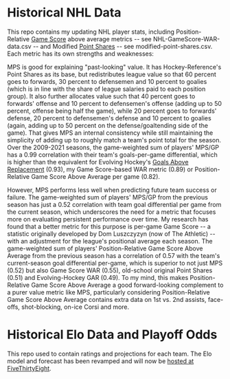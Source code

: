 # Historical NHL Data
This repo contains my updating NHL player stats, including Position-Relative [Game Score](https://hockey-graphs.com/2016/07/13/measuring-single-game-productivity-an-introduction-to-game-score/) above average metrics -- see NHL-GameScore-WAR-data.csv -- and Modified [Point Shares](https://www.hockey-reference.com/about/point_shares.html) -- see modified-point-shares.csv. Each metric has its own strengths and weaknesses:

MPS is good for explaining "past-looking" value. It has Hockey-Reference's Point Shares as its base, but redistributes league value so that 60 percent goes to forwards, 30 percent to defensemen and 10 percent to goalies (which is in line with the share of league salaries paid to each position group). It also further allocates value such that 40 percent goes to forwards' offense and 10 percent to defensemen's offense (adding up to 50 percent, offense being half the game), while 20 percent goes to forwards' defense, 20 percent to defensemen's defense and 10 percent to goalies (again, adding up to 50 percent on the defense/goaltending side of the game). That gives MPS an internal consistency while still maintaining the simplicity of adding up to roughly match a team's point total for the season. Over the 2009-2021 seasons, the game-weighted sum of players' MPS/GP has a 0.99 correlation with their team's goals-per-game differential, which is higher than the equivalent for Evolving Hockey's [Goals Above Replacement](https://evolving-hockey.com/glossary/goals-above-replacement/) (0.93), my Game Score-based WAR metric (0.89) or Position-Relative Game Score Above Average per game (0.82).

However, MPS performs less well when predicting future team success or failure. The game-weighted sum of players' MPS/GP from the previous season has just a 0.52 correlation with team goal differential per game from the current season, which underscores the need for a metric that focuses more on evaluating persistent performance over time. My research has found that a better metric for this purpose is per-game Game Score -- a statistic originally developed by Dom Luszczyzyn (now of The Athletic) -- with an adjustment for the league's positional average each season. The game-weighted sum of players' Position-Relative Game Score Above Average from the previous season has a correlation of 0.57 with the team's current-season goal differential per-game, which is superior to not just MPS (0.52) but also Game Score WAR (0.55), old-school original Point Shares (0.51) and Evolving-Hockey GAR (0.49). To my mind, this makes Position-Relative Game Score Above Average a good forward-looking complement to a purer value metric like MPS, particularly considering Position-Relative Game Score Above Average contains extra data on 1st vs. 2nd assists, face-offs, shot-blocking, on-ice Corsi and more.

# Historical Elo Data and Playoff Odds

This repo used to contain ratings and projections for each team. The Elo model and forecast has been revamped and will now be [hosted at FiveThirtyEight](https://projects.fivethirtyeight.com/2022-nhl-predictions/).
